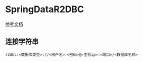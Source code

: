 # SpringDataR2DBC

[参考文档](https://spring.io/projects/spring-data-r2dbc)

## 连接字符串

```
r2dbc:<数据库类型>://<用户名>:<密码>@<主机ip>:<端口>/<数据库名称>
```

